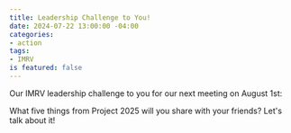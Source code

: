 ```yaml
---
title: Leadership Challenge to You!
date: 2024-07-22 13:00:00 -04:00
categories:
- action
tags:
- IMRV
is featured: false
---
```


Our IMRV leadership challenge to you for our next meeting on August 1st: 

What five things from Project 2025 will you share with your friends? Let's talk about it! 